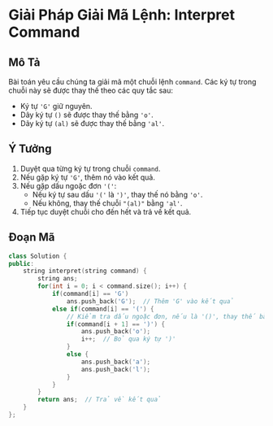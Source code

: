 # Giải Pháp Giải Mã Lệnh: Interpret Command

## Mô Tả
Bài toán yêu cầu chúng ta giải mã một chuỗi lệnh `command`. Các ký tự trong chuỗi này sẽ được thay thế theo các quy tắc sau:
- Ký tự `'G'` giữ nguyên.
- Dãy ký tự `()` sẽ được thay thế bằng `'o'`.
- Dãy ký tự `(al)` sẽ được thay thế bằng `'al'`.

## Ý Tưởng
1. Duyệt qua từng ký tự trong chuỗi `command`.
2. Nếu gặp ký tự `'G'`, thêm nó vào kết quả.
3. Nếu gặp dấu ngoặc đơn `'('`:
   - Nếu ký tự sau dấu `'('` là `')'`, thay thế nó bằng `'o'`.
   - Nếu không, thay thế chuỗi `"(al)"` bằng `'al'`.
4. Tiếp tục duyệt chuỗi cho đến hết và trả về kết quả.

## Đoạn Mã

```cpp
class Solution {
public:
    string interpret(string command) {
        string ans;
        for(int i = 0; i < command.size(); i++) {
            if(command[i] == 'G') 
                ans.push_back('G');  // Thêm 'G' vào kết quả
            else if(command[i] == '(') {
                // Kiểm tra dấu ngoặc đơn, nếu là '()', thay thế bằng 'o'
                if(command[i + 1] == ')') {
                    ans.push_back('o');
                    i++;  // Bỏ qua ký tự ')'
                }
                else {
                    ans.push_back('a');
                    ans.push_back('l');
                }
            }
        }
        return ans;  // Trả về kết quả
    }
};
